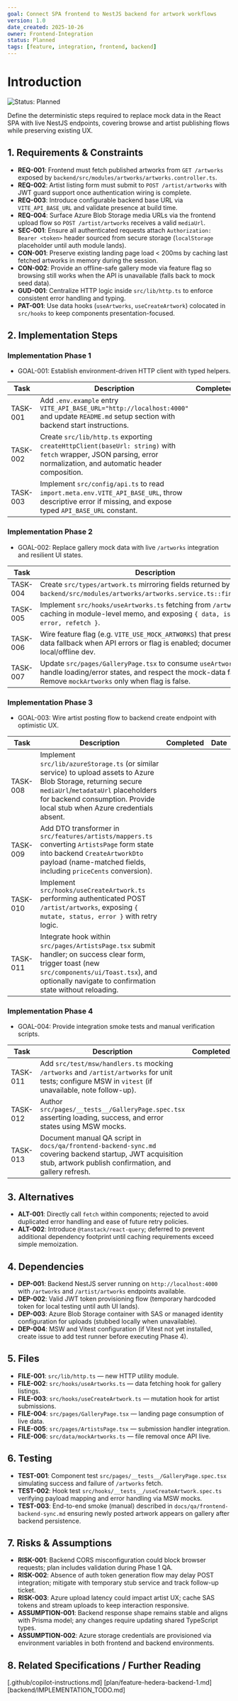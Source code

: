 ```yaml
---
goal: Connect SPA frontend to NestJS backend for artwork workflows
version: 1.0
date_created: 2025-10-26
owner: Frontend-Integration
status: Planned
tags: [feature, integration, frontend, backend]
---
```


# Introduction

![Status: Planned](https://img.shields.io/badge/status-Planned-blue)

Define the deterministic steps required to replace mock data in the React SPA with live NestJS endpoints, covering browse and artist publishing flows while preserving existing UX.

## 1. Requirements & Constraints

- **REQ-001**: Frontend must fetch published artworks from `GET /artworks` exposed by `backend/src/modules/artworks/artworks.controller.ts`.
- **REQ-002**: Artist listing form must submit to `POST /artist/artworks` with JWT guard support once authentication wiring is complete.
- **REQ-003**: Introduce configurable backend base URL via `VITE_API_BASE_URL` and validate presence at build time.
- **REQ-004**: Surface Azure Blob Storage media URLs via the frontend upload flow so `POST /artist/artworks` receives a valid `mediaUrl`.
- **SEC-001**: Ensure all authenticated requests attach `Authorization: Bearer <token>` header sourced from secure storage (`localStorage` placeholder until auth module lands).
- **CON-001**: Preserve existing landing page load < 200ms by caching last fetched artworks in memory during the session.
- **CON-002**: Provide an offline-safe gallery mode via feature flag so browsing still works when the API is unavailable (falls back to mock seed data).
- **GUD-001**: Centralize HTTP logic inside `src/lib/http.ts` to enforce consistent error handling and typing.
- **PAT-001**: Use data hooks (`useArtworks`, `useCreateArtwork`) colocated in `src/hooks` to keep components presentation-focused.

## 2. Implementation Steps

### Implementation Phase 1

- GOAL-001: Establish environment-driven HTTP client with typed helpers.

| Task | Description | Completed | Date |
|------|-------------|-----------|------|
| TASK-001 | Add `.env.example` entry `VITE_API_BASE_URL="http://localhost:4000"` and update `README.md` setup section with backend start instructions. |  |  |
| TASK-002 | Create `src/lib/http.ts` exporting `createHttpClient(baseUrl: string)` with `fetch` wrapper, JSON parsing, error normalization, and automatic header composition. |  |  |
| TASK-003 | Implement `src/config/api.ts` to read `import.meta.env.VITE_API_BASE_URL`, throw descriptive error if missing, and expose typed `API_BASE_URL` constant. |  |  |

### Implementation Phase 2

- GOAL-002: Replace gallery mock data with live `/artworks` integration and resilient UI states.

| Task | Description | Completed | Date |
|------|-------------|-----------|------|
| TASK-004 | Create `src/types/artwork.ts` mirroring fields returned by `backend/src/modules/artworks/artworks.service.ts::findPublished`. |  |  |
| TASK-005 | Implement `src/hooks/useArtworks.ts` fetching from `/artworks`, caching in module-level memo, and exposing `{ data, isLoading, error, refetch }`. |  |  |
| TASK-006 | Wire feature flag (e.g. `VITE_USE_MOCK_ARTWORKS`) that preserves mock data fallback when API errors or flag is enabled; document toggle for local/offline dev. |  |  |
| TASK-007 | Update `src/pages/GalleryPage.tsx` to consume `useArtworks` hook, handle loading/error states, and respect the mock-data fallback flag. Remove `mockArtworks` only when flag is false. |  |  |

### Implementation Phase 3

- GOAL-003: Wire artist posting flow to backend create endpoint with optimistic UX.

| Task | Description | Completed | Date |
|------|-------------|-----------|------|
| TASK-008 | Implement `src/lib/azureStorage.ts` (or similar service) to upload assets to Azure Blob Storage, returning secure `mediaUrl`/`metadataUrl` placeholders for backend consumption. Provide local stub when Azure credentials absent. |  |  |
| TASK-009 | Add DTO transformer in `src/features/artists/mappers.ts` converting `ArtistsPage` form state into backend `CreateArtworkDto` payload (name-matched fields, including `priceCents` conversion). |  |  |
| TASK-010 | Implement `src/hooks/useCreateArtwork.ts` performing authenticated POST `/artist/artworks`, exposing `{ mutate, status, error }` with retry logic. |  |  |
| TASK-011 | Integrate hook within `src/pages/ArtistsPage.tsx` submit handler; on success clear form, trigger toast (new `src/components/ui/Toast.tsx`), and optionally navigate to confirmation state without reloading. |  |  |

### Implementation Phase 4

- GOAL-004: Provide integration smoke tests and manual verification scripts.

| Task | Description | Completed | Date |
|------|-------------|-----------|------|
| TASK-011 | Add `src/test/msw/handlers.ts` mocking `/artworks` and `/artist/artworks` for unit tests; configure MSW in `vitest` (if unavailable, note follow-up). |  |  |
| TASK-012 | Author `src/pages/__tests__/GalleryPage.spec.tsx` asserting loading, success, and error states using MSW mocks. |  |  |
| TASK-013 | Document manual QA script in `docs/qa/frontend-backend-sync.md` covering backend startup, JWT acquisition stub, artwork publish confirmation, and gallery refresh. |  |  |

## 3. Alternatives

- **ALT-001**: Directly call `fetch` within components; rejected to avoid duplicated error handling and ease of future retry policies.
- **ALT-002**: Introduce `@tanstack/react-query`; deferred to prevent additional dependency footprint until caching requirements exceed simple memoization.

## 4. Dependencies

- **DEP-001**: Backend NestJS server running on `http://localhost:4000` with `/artworks` and `/artist/artworks` endpoints available.
- **DEP-002**: Valid JWT token provisioning flow (temporary hardcoded token for local testing until auth UI lands).
- **DEP-003**: Azure Blob Storage container with SAS or managed identity configuration for uploads (stubbed locally when unavailable).
- **DEP-004**: MSW and Vitest configuration (if Vitest not yet installed, create issue to add test runner before executing Phase 4).

## 5. Files

- **FILE-001**: `src/lib/http.ts` — new HTTP utility module.
- **FILE-002**: `src/hooks/useArtworks.ts` — data fetching hook for gallery listings.
- **FILE-003**: `src/hooks/useCreateArtwork.ts` — mutation hook for artist submissions.
- **FILE-004**: `src/pages/GalleryPage.tsx` — landing page consumption of live data.
- **FILE-005**: `src/pages/ArtistsPage.tsx` — submission handler integration.
- **FILE-006**: `src/data/mockArtworks.ts` — file removal once API live.

## 6. Testing

- **TEST-001**: Component test `src/pages/__tests__/GalleryPage.spec.tsx` simulating success and failure of `/artworks` fetch.
- **TEST-002**: Hook test `src/hooks/__tests__/useCreateArtwork.spec.ts` verifying payload mapping and error handling via MSW mocks.
- **TEST-003**: End-to-end smoke (manual) described in `docs/qa/frontend-backend-sync.md` ensuring newly posted artwork appears on gallery after backend persistence.

## 7. Risks & Assumptions

- **RISK-001**: Backend CORS misconfiguration could block browser requests; plan includes validation during Phase 1 QA.
- **RISK-002**: Absence of auth token generation flow may delay POST integration; mitigate with temporary stub service and track follow-up ticket.
- **RISK-003**: Azure upload latency could impact artist UX; cache SAS tokens and stream uploads to keep interaction responsive.
- **ASSUMPTION-001**: Backend response shape remains stable and aligns with Prisma model; any changes require updating shared TypeScript types.
- **ASSUMPTION-002**: Azure storage credentials are provisioned via environment variables in both frontend and backend environments.

## 8. Related Specifications / Further Reading

[.github/copilot-instructions.md]
[plan/feature-hedera-backend-1.md]
[backend/IMPLEMENTATION_TODO.md]
